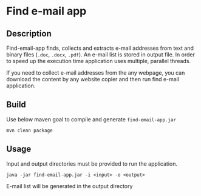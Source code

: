 # Find e-mail app
## Description
Find-email-app finds, collects and extracts e-mail addresses from text and binary files (`.doc`, `.docx`, `.pdf`). An e-mail list is stored in output file. In order to speed up the execution time application uses multiple, parallel threads.

If you need to collect e-mail addresses from the any webpage, you can download the content by any website copier and then run find e-mail application.

## Build
Use below maven goal to compile and generate `find-email-app.jar`
```
mvn clean package
```
## Usage
Input and output directories must be provided to run the application.
```
java -jar find-email-app.jar -i <input> -o <output>
```
E-mail list will be generated in the output directory